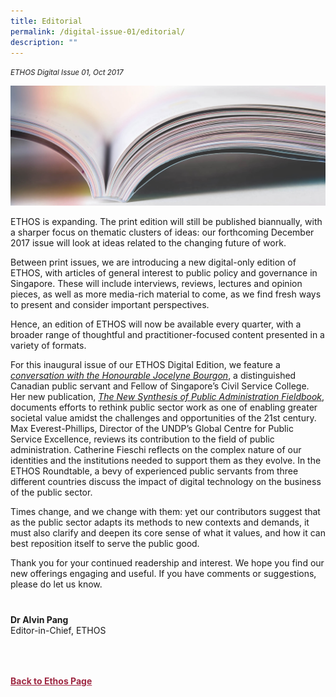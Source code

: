 ```yaml
---
title: Editorial
permalink: /digital-issue-01/editorial/
description: ""
---
```

<style>
	
.author p
{
	font-size: 15px;
	line-height:24px;
}
	
.notestop ol li
{
font-size: 15px;
line-height:22px;
}	
	
.back a
{
	color: #9f2943;
	font-weight: bold;
}

#banner img
{
	width:100%;
}
	
.author
{
margin-top:40px;
padding-bottom:30px;
}		
	
</style>

<em><small>ETHOS Digital Issue 01, Oct 2017</small></em>
<div class="background-image">
<img src="/images/Landing_Banner_Images/knowledge_editorial_banner_01.jpg">
</div>


<p>ETHOS is expanding. The print edition will still be published biannually, with a sharper focus on thematic clusters of ideas: our forthcoming December 2017 issue will look at ideas related to the changing future of work.</p>

<p>Between print issues, we are introducing a new digital-only edition of ETHOS, with articles of general interest to public policy and governance in Singapore. These will include interviews, reviews, lectures and opinion pieces, as well as more media-rich material to come, as we find fresh ways to present and consider important perspectives.
</p>

<p>Hence, an edition of ETHOS will now be available every quarter, with a broader range of thoughtful and practitioner-focused content presented in a variety of formats.
</p>

<p>For this inaugural issue of our ETHOS Digital Edition, we feature a <a href="/digital-issue-01/the-new-synthesis-in-the-field/"><em>conversation with the Honourable Jocelyne Bourgon</em></a>, a distinguished Canadian public servant and Fellow of Singapore’s Civil Service College. Her new publication, <a href="/digital-issue-01/the-new-synthesis-of-public-administration-fieldbook/"><em>The New Synthesis of Public Administration Fieldbook</em></a>, documents efforts to rethink public sector work as one of enabling greater societal value amidst the challenges and opportunities of the 21st century. Max Everest-Phillips, Director of the UNDP’s Global Centre for Public Service Excellence, reviews its contribution to the field of public administration. Catherine Fieschi reflects on the complex nature of our identities and the institutions needed to support them as they evolve. In the ETHOS Roundtable, a bevy of experienced public servants from three different countries discuss the impact of digital technology on the business of the public sector.</p>

<p>Times change, and we change with them: yet our contributors suggest that as the public sector adapts its methods to new contexts and demands, it must also clarify and deepen its core sense of what it values, and how it can best reposition itself to serve the public good.</p>

<p>Thank you for your continued readership and interest. We hope you find our new offerings engaging and useful. If you have comments or suggestions, please do let us know.</p>


<div class="author">
<b>Dr Alvin Pang</b><br>
Editor-in-Chief, ETHOS
</div>	
	
<br>
<br>	
<div class="back">
<a href="/ethos/">Back to Ethos Page</a>	
</div>